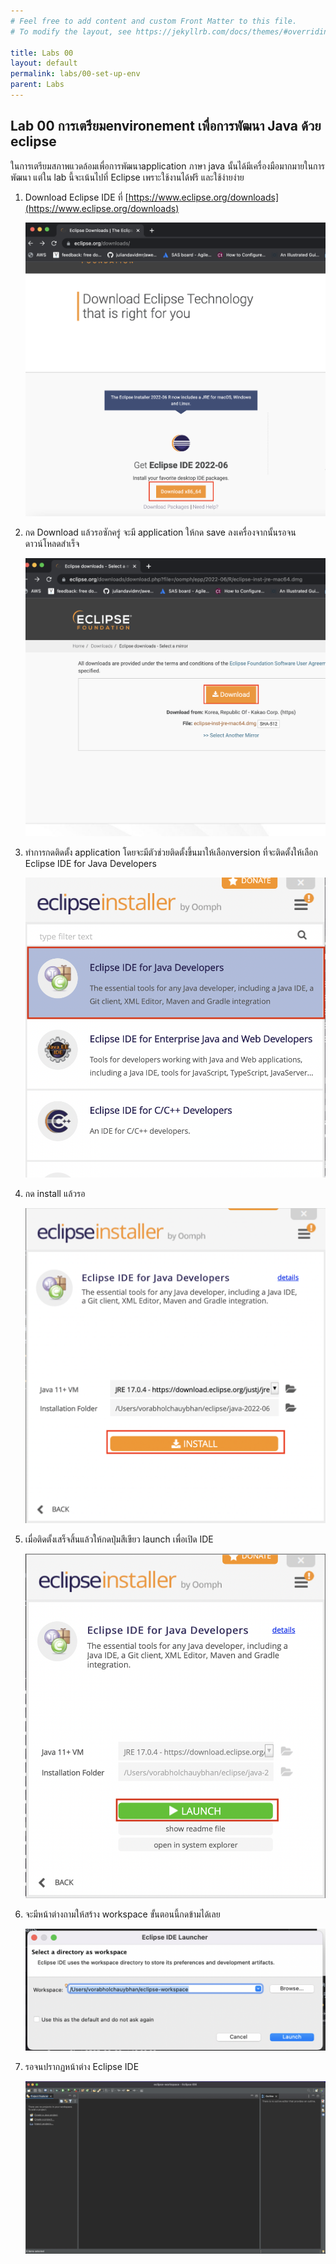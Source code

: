 ```yaml
---
# Feel free to add content and custom Front Matter to this file.
# To modify the layout, see https://jekyllrb.com/docs/themes/#overriding-theme-defaults

title: Labs 00
layout: default
permalink: labs/00-set-up-env
parent: Labs
---
```

## Lab 00 การเตรียมenvironement เพื่อการพัฒนา Java ด้วย eclipse

ในการเตรียมสภาพแวดล้อมเพื่อการพัฒนาapplication ภาษา java นั้นได้มีเครื่องมือมากมายในการพัฒนา
แต่ใน lab นี้จะเน้นไปที่ Eclipse เพราะใช้งานได้ฟรี และใช้ง่ายง่าย
1. Download Eclipse IDE ที่ [https://www.eclipse.org/downloads](https://www.eclipse.org/downloads)

   ![Java logo](../../assets/img/lab00-01.png)
2. กด Download แล้วรอซักครู่ จะมี application ให้กด save ลงเครื่องจากนั้นรอจนดาวน์โหลดสำเร็จ

   ![Java logo](assets/img/lab00-02.png)
3. ทำการกดติดตั้ง application โดยจะมีตัวช่วยติดตั้งขึ้นมาให้เลือกversion ที่จะติดตั้งให้เลือก Eclipse IDE for Java Developers

   ![Java logo](assets/img/lab00-03.png)
4. กด install แล้วรอ

   ![Java logo](assets/img/lab00-04.png)

5. เมื่อติดตั้งเสร็จสิ้นแล้วให้กดปุ่มสีเขียว launch เพื่อเปิด IDE

   ![Java logo](assets/img/lab00-05.png)

6. จะมีหน้าต่างถามให้สร้าง workspace ขั้นตอนนี้กดข้ามได้เลย

   ![Java logo](assets/img/lab00-06.png)

7. รอจนปรากฏหน้าต่าง Eclipse IDE

   ![Java logo](assets/img/lab00-07.png)


